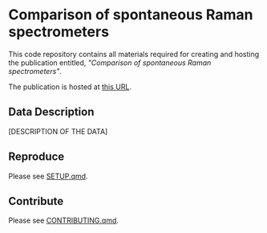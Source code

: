 # Comparison of spontaneous Raman spectrometers

This code repository contains all materials required for creating and hosting the publication entitled, *"Comparison of spontaneous Raman spectrometers"*.

The publication is hosted at [this URL]([PUB-URL]).

## Data Description

[DESCRIPTION OF THE DATA]

## Reproduce

Please see [SETUP.qmd](SETUP.qmd).

## Contribute

Please see [CONTRIBUTING.qmd](CONTRIBUTING.qmd).
